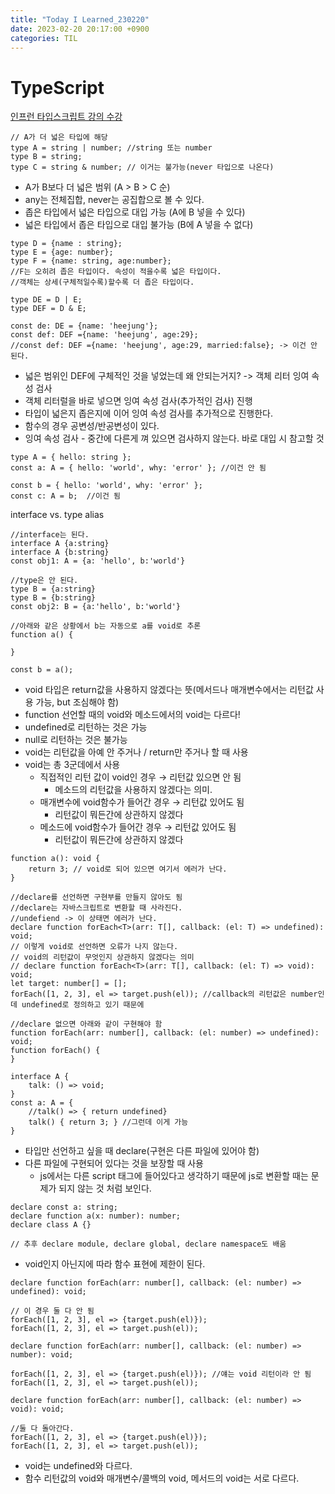 ```yaml
---
title: "Today I Learned_230220"
date: 2023-02-20 20:17:00 +0900
categories: TIL
---
```


# TypeScript
[인프런 타입스크립트 강의 수강](https://www.inflearn.com/course/%ED%83%80%EC%9E%85%EC%8A%A4%ED%81%AC%EB%A6%BD%ED%8A%B8-%EC%98%AC%EC%9D%B8%EC%9B%90-1/dashboard)


```tsx
// A가 더 넓은 타입에 해당
type A = string | number; //string 또는 number
type B = string;
type C = string & number; // 이거는 불가능(never 타입으로 나온다)
```

- A가 B보다 더 넓은 범위 (A > B > C 순)
- any는 전체집합, never는 공집합으로 볼 수 있다.
- 좁은 타입에서 넓은 타입으로 대입 가능 (A에 B 넣을 수 있다)
- 넓은 타입에서 좁은 타입으로 대입 불가능 (B에 A 넣을 수 없다)

```tsx
type D = {name : string};
type E = {age: number};
type F = {name: string, age:number};
//F는 오히려 좁은 타입이다. 속성이 적을수록 넓은 타입이다.
//객체는 상세(구체적일수록)할수록 더 좁은 타입이다.

type DE = D | E;
type DEF = D & E;

const de: DE = {name: 'heejung'};
const def: DEF ={name: 'heejung', age:29};
//const def: DEF ={name: 'heejung', age:29, married:false}; -> 이건 안 된다.
```

- 넓은 범위인 DEF에 구체적인 것을 넣었는데 왜 안되는거지? -> 객체 리터 잉여 속성 검사
- 객체 리터럴을 바로 넣으면 잉여 속성 검사(추가적인 검사) 진행
- 타입이 넓은지 좁은지에 이어 잉여 속성 검사를 추가적으로 진행한다.
- 함수의 경우 공변성/반공변성이 있다.
- 잉여 속성 검사 - 중간에 다른게 껴 있으면 검사하지 않는다. 바로 대입 시 참고할 것

```tsx
type A = { hello: string };
const a: A = { hello: 'world', why: 'error' }; //이건 안 됨

const b = { hello: 'world', why: 'error' };
const c: A = b;  //이건 됨
```

interface vs. type alias

```tsx
//interface는 된다.
interface A {a:string}
interface A {b:string}
const obj1: A = {a: 'hello', b:'world'}

//type은 안 된다.
type B = {a:string}
type B = {b:string}
const obj2: B = {a:'hello', b:'world'}
```

```tsx
//아래와 같은 상황에서 b는 자동으로 a를 void로 추론
function a() {

}

const b = a();
```

- void 타입은 return값을 사용하지 않겠다는 뜻(메서드나 매개변수에서는 리턴값 사용 가능, but 조심해야 함)
- function 선언할 때의 void와 메소드에서의 void는 다르다!
- undefined로 리턴하는 것은 가능
- null로 리턴하는 것은 불가능
- void는 리턴값을 아예 안 주거나 / return만 주거나 할 때 사용
- void는 총 3군데에서 사용
    - 직접적인 리턴 값이 void인 경우 → 리턴값 있으면 안 됨
        - 메소드의 리턴값을 사용하지 않겠다는 의미.
    - 매개변수에 void함수가 들어간 경우 → 리턴값 있어도 됨
        - 리턴값이 뭐든간에 상관하지 않겠다
    - 메소드에 void함수가 들어간 경우 → 리턴값 있어도 됨
        - 리턴값이 뭐든간에 상관하지 않겠다

```tsx
function a(): void {
    return 3; // void로 되어 있으면 여기서 에러가 난다.
}

//declare를 선언하면 구현부를 만들지 않아도 됨
//declare는 자바스크립트로 변환할 때 사라진다.
//undefiend -> 이 상태면 에러가 난다.
declare function forEach<T>(arr: T[], callback: (el: T) => undefined): void;
// 이렇게 void로 선언하면 오류가 나지 않는다.
// void의 리턴값이 무엇인지 상관하지 않겠다는 의미
// declare function forEach<T>(arr: T[], callback: (el: T) => void): void;
let target: number[] = [];
forEach([1, 2, 3], el => target.push(el)); //callback의 리턴값은 number인데 undefined로 정의하고 있기 때문에

//declare 없으면 아래와 같이 구현해야 함
function forEach(arr: number[], callback: (el: number) => undefined): void;
function forEach() {
}

interface A {
    talk: () => void;
}
const a: A = {
    //talk() => { return undefined}
    talk() { return 3; } //그런데 이게 가능
}
```

- 타입만 선언하고 싶을 때 declare(구현은 다른 파일에 있어야 함)
- 다른 파일에 구현되어 있다는 것을 보장할 때 사용
    - js에서는 다른 script 태그에 들어있다고 생각하기 때문에 js로 변환할 때는 문제가 되지 않는 것 처럼 보인다.

```tsx
declare const a: string;
declare function a(x: number): number;
declare class A {}

// 추후 declare module, declare global, declare namespace도 배움
```

- void인지 아닌지에 따라 함수 표현에 제한이 된다.

```tsx
declare function forEach(arr: number[], callback: (el: number) => undefined): void;

// 이 경우 둘 다 안 됨
forEach([1, 2, 3], el => {target.push(el)});
forEach([1, 2, 3], el => target.push(el));
```

```tsx
declare function forEach(arr: number[], callback: (el: number) => number): void;

forEach([1, 2, 3], el => {target.push(el)}); //얘는 void 리턴이라 안 됨
forEach([1, 2, 3], el => target.push(el));
```

```tsx
declare function forEach(arr: number[], callback: (el: number) => void): void;

//둘 다 돌아간다.
forEach([1, 2, 3], el => {target.push(el)});
forEach([1, 2, 3], el => target.push(el));
```

- void는 undefined와 다르다.
- 함수 리턴값의 void와 매개변수/콜백의 void, 메서드의 void는 서로 다르다.